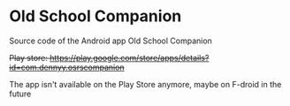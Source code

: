 # Old School Companion
Source code of the Android app Old School Companion

~~Play store: https://play.google.com/store/apps/details?id=com.dennyy.osrscompanion~~

The app isn't available on the Play Store anymore, maybe on F-droid in the future
